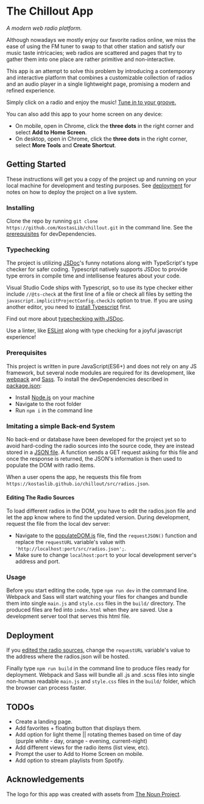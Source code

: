 # The Chillout App
*A modern web radio platform.*

Although nowadays we mostly enjoy our favorite radios online, we miss the ease of using the FM tuner to swap to that other
station and satisfy our music taste intricacies; web radios are scattered and pages that try to gather them into one place
are rather primitive and non-interactive.

This app is an attempt to solve this problem by introducing a contemporary and interactive platform that combines a customizable
collection of radios and an audio player in a single lightweight page, promising a modern and refined experience.

Simply click on a radio and enjoy the music! [Tune in to your groove.](https://kostaslib.github.io/chillout/)

You can also add this app to your home screen on any device:
* On mobile, open in Chrome, click the **three dots** in the right corner and select **Add to Home Screen**.
* On desktop, open in Chrome, click the **three dots** in the right corner, select **More Tools** and **Create Shortcut**.

## Getting Started
These instructions will get you a copy of the project up and running on your local machine for development and testing purposes. See [deployment](#deployment) for notes on how to deploy the project on a live system.

### Installing
Clone the repo by running ```git clone https://github.com/KostasLib/chillout.git``` in the command line. See the [prerequisites](#prerequisites) for devDependencies.

### Typechecking
The project is utilizing [JSDoc](http://usejsdoc.org/)'s funny notations along with TypeScript's type checker for safer coding. Typescript natively supports JSDoc to provide type errors in compile time and intellisense features about your code.

Visual Studio Code ships with Typescript, so to use its type checker either include ```//@ts-check``` at the first line of a file or check all files by setting the ```javascript.implicitProjectConfig.checkJs``` option to true. If you are using another editor, you need to [install Typescript](https://www.npmjs.com/package/typescript) first.

Find out more about [typechecking with JSDoc](https://github.com/Microsoft/TypeScript-wiki/blob/master/JSDoc-support-in-JavaScript.md).

Use a linter, like [ESLint](https://eslint.org/) along with type checking for a joyful javascript experience!

### Prerequisites
This project is written in pure JavaScript(ES6+) and does not rely on any JS framework, but several node modules are required for its development, like [webpack](https://webpack.js.org/) and [Sass](https://sass-lang.com/). To install the devDependencies described in [package.json](https://github.com/KostasLib/chillout/blob/master/package.json): 

* Install [Node.js](https://nodejs.org/en/) on your machine
* Navigate to the root folder
* Run ```npm i``` in the command line

### Imitating a simple Back-end System
No back-end or database have been developed for the project yet so to avoid hard-coding the radio sources into the source code, they are instead stored in a [JSON file](https://github.com/KostasLib/chillout/blob/master/src/radios.json). A function sends a GET request asking for this file and once the response is returned, the JSON's information is then used to populate the DOM with radio items.

When a user opens the app, he requests this file from ```https://kostaslib.github.io/chillout/src/radios.json```.

#### Editing The Radio Sources
To load different radios in the DOM, you have to edit the radios.json file and let the app know where to find the updated version. During development, request the file from the local dev server:

* Navigate to the [populateDOM.js](https://github.com/KostasLib/chillout/blob/master/src/js/populateDOM.js) file, find the ```requestJSON()``` function and replace the ```requestURL``` variable's value with ```'http://localhost:port/src/radios.json';```.
* Make sure to change ```localhost:port``` to your local development server's address and port.

### Usage
Before you start editing the code, type ```npm run dev``` in the command line. Webpack and Sass will start watching your files for changes and bundle them into single ```main.js``` and ```style.css``` files in the ```build/``` directory. The produced files are fed into ```index.html``` when they are saved. Use a development server tool that serves this html file.

## Deployment
If you [edited the radio sources](#editing-the-radio-sources), change the ```requestURL``` variable's value to the address where the radios.json will be hosted.

Finally type ```npm run build``` in the command line to produce files ready for deployment. Webpack and Sass will bundle all .js and .scss files into single non-human readable ```main.js``` and ```style.css``` files in the ```build/``` folder, which the browser can process faster.

## TODOs
* Create a landing page.
* Add favorites + floating button that displays them.
* Add option for light theme || rotating themes based on time of day (purple white - day, orange - evening, current-night)
* Add different views for the radio items (list view, etc).
* Prompt the user to Add to Home Screen on mobile.
* Add option to stream playlists from Spotify.

## Acknowledgements
The logo for this app was created with assets from [The Noun Project](https://thenounproject.com/).
